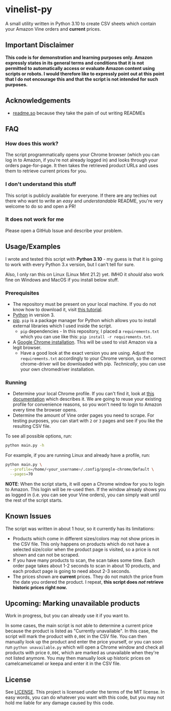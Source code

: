 
# vinelist-py

A small utility written in Python 3.10 to create CSV sheets which contain your Amazon Vine orders and **current** prices.

## Important Disclaimer

**This code is for demonstration and learning purposes only. Amazon expressly states in its general terms and conditions that it is not permitted to automatically access or evaluate Amazon content using scripts or robots. I would therefore like to expressly point out at this point that I do not encourage this and that the script is not intended for such purposes.**

## Acknowledgements

- [readme.so](https://readme.so) because they take the pain of out writing READMEs

## FAQ

### How does this work?

The script programmatically opens your Chrome browser (which you can log in to Amazon, if you're not already logged in) and looks through your orders page-for-page. It then takes the retrieved product URLs and uses them to retrieve current prices for you.

### I don't understand this stuff

This script is publicly available for everyone. If there are any techies out there who want to write an _easy_ and _understandable_ README, you're very welcome to do so and open a PR!

### It does not work for me

Please open a GitHub Issue and describe your problem.

## Usage/Examples

I wrote and tested this script with **Python 3.10** - my guess is that it is going to work with every Python 3.x version, but I can't tell for sure.

Also, I only ran this on Linux (Linux Mint 21.2) yet. IMHO it _should_ also work fine on Windows and MacOS if you install below stuff.

### Prerequisites

- The repository must be present on your local machine. If you do not know how to download it, visit [this tutorial](https://docs.github.com/en/repositories/working-with-files/using-files/downloading-source-code-archives).
- [Python](https://www.python.org/downloads/) in version 3.
- [pip](https://pip.pypa.io/en/stable/installation/). `pip` is a package manager for Python which allows you to install external libraries which I used inside the script.
  - `pip` dependencies - In this repository, I placed a `requirements.txt` which you can use like this: `pip install -r requirements.txt`.
- A [Google Chrome installation](https://www.google.com/chrome/). This will be used to visit Amazon via a legit browser.
  - Have a good look at the exact version you are using. Adjust the `requirements.txt` accordingly to your Chrome version, so the correct chrome-driver will be downloaded with pip. _Technically_, you can use your own chromedriver installation.

### Running

- Determine your local Chrome profile. If you can't find it, look at [this documentation](https://chromium.googlesource.com/chromium/src/+/master/docs/user_data_dir.md#Default-Location) which describes it. We are going to reuse your existing profile for convenience reasons, so you won't need to login to Amazon every time the browser opens.
- Determine the amount of Vine order pages you need to scrape. For testing purposes, you can start with `2` or `3` pages and see if you like the resulting CSV file.

To see all possible options, run:

```bash
python main.py -h
```

For example, if you are running Linux and already have a profile, run:

```bash
python main.py \
  --profile=/home/<your_username>/.config/google-chrome/Default \
  --pages=70
```

**NOTE**: When the script starts, it will open a Chrome window for you to login to Amazon. This login will be re-used then. If the window already shows you as logged in (i.e. you can see your Vine orders), you can simply wait until the rest of the script starts.

## Known Issues

The script was written in about 1 hour, so it currently has its limitations:

- Products which come in different sizes/colors may not show prices in the CSV file. This only happens on products which do not have a selected size/color when the product page is visited, so a price is not shown and can not be scraped.
- If you have many products to scan, the scan takes some time. Each order page takes about 1-2 seconds to scan in about 10 products, and each product page is going to need about 2-3 seconds.
- The prices shown are **current** prices. They do not match the price from the date you ordered the product. I repeat, **this script does _not_ retrieve historic prices right now.**

## Upcoming: Marking unavailable products

Work in progress, but you can already use it if you want to.

In some cases, the main script is not able to determine a current price because the product is listed as "Currently unavailable". In this case, the script will mark the product with  `0,00€` in the CSV file. You can then manually look up the product and enter the price yourself, or you can soon run `python unavailable.py` which will open a Chrome window and check all products with price `0,00€`, which are marked as unavailable when they're not listed anymore. You may then manually look up historic prices on camelcamelcamel or keepa and enter it in the CSV file.

## License

See [LICENSE](LICENSE). This project is licensed under the terms of the MIT license. In easy words, you can do whatever you want with this code, but you may not hold me liable for any damage caused by this code.
